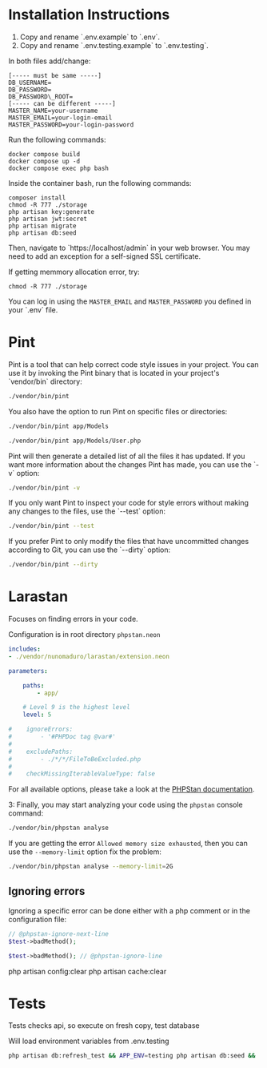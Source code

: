 # Installation Instructions

1. Copy and rename \`.env.example\` to \`.env\`.
2. Copy and rename \`.env.testing.example\` to \`.env.testing\`.

In both files add/change:

```
[----- must be same -----]
DB_USERNAME=
DB_PASSWORD=
DB_PASSWORD\_ROOT=
[----- can be different -----]
MASTER_NAME=your-username
MASTER_EMAIL=your-login-email
MASTER_PASSWORD=your-login-password
```

Run the following commands:

```shell
docker compose build
docker compose up -d
docker compose exec php bash
```

Inside the container bash, run the following commands:

```shell
composer install
chmod -R 777 ./storage
php artisan key:generate
php artisan jwt:secret
php artisan migrate
php artisan db:seed
```

Then, navigate to \`https://localhost/admin\` in your web browser. You may need to add an exception for a self-signed SSL certificate.

If getting memmory allocation error, try:

```shell
chmod -R 777 ./storage
```

You can log in using the `MASTER_EMAIL` and `MASTER_PASSWORD` you defined in your \`.env\` file.


# Pint

Pint is a tool that can help correct code style issues in your project. You can use it by invoking the Pint binary that is located in your project's \`vendor/bin\` directory:

```bash
./vendor/bin/pint
```

You also have the option to run Pint on specific files or directories:

```bash
./vendor/bin/pint app/Models
```

```bash
./vendor/bin/pint app/Models/User.php
```

Pint will then generate a detailed list of all the files it has updated. If you want more information about the changes Pint has made, you can use the \`-v\` option:

```bash
./vendor/bin/pint -v
```

If you only want Pint to inspect your code for style errors without making any changes to the files, use the \`--test\` option:

```bash
./vendor/bin/pint --test
```

If you prefer Pint to only modify the files that have uncommitted changes according to Git, you can use the \`--dirty\` option:

```bash
./vendor/bin/pint --dirty
```

# Larastan

Focuses on finding errors in your code.

Configuration is in root directory `phpstan.neon`

```yaml
includes:
- ./vendor/nunomaduro/larastan/extension.neon

parameters:

    paths:
        - app/

    # Level 9 is the highest level
    level: 5

#    ignoreErrors:
#        - '#PHPDoc tag @var#'
#
#    excludePaths:
#        - ./*/*/FileToBeExcluded.php
#
#    checkMissingIterableValueType: false
```

For all available options, please take a look at the [PHPStan documentation](https://phpstan.org/config-reference).

3: Finally, you may start analyzing your code using the `phpstan` console command:

```bash
./vendor/bin/phpstan analyse
```

If you are getting the error `Allowed memory size exhausted`, then you can use the `--memory-limit` option fix the problem:

```bash
./vendor/bin/phpstan analyse --memory-limit=2G
```

## Ignoring errors

Ignoring a specific error can be done either with a php comment or in the configuration file:

```php
// @phpstan-ignore-next-line
$test->badMethod();

$test->badMethod(); // @phpstan-ignore-line
```


php artisan config:clear
php artisan cache:clear


# Tests

Tests checks api, so execute on fresh copy, test database

Will load environment variables from .env.testing
```bash
php artisan db:refresh_test && APP_ENV=testing php artisan db:seed && ./vendor/bin/pest --coverage
```
#
